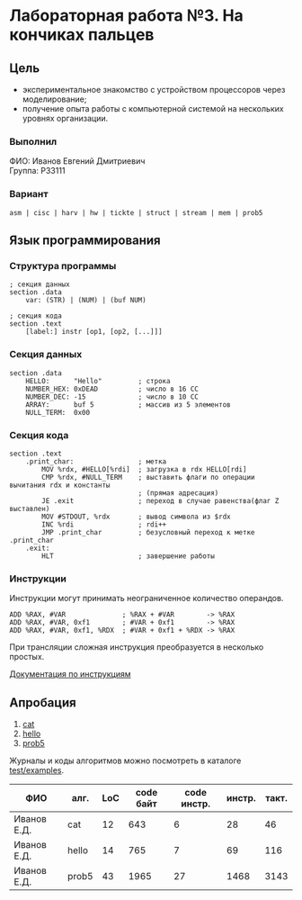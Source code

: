 # Лабораторная работа №3. На кончиках пальцев

## Цель

- экспериментальное знакомство с устройством процессоров через моделирование; 
- получение опыта работы с компьютерной системой на нескольких уровнях организации.

### Выполнил
ФИО: Иванов Евгений Дмитриевич<br>
Группа: P33111

### Вариант

`asm | cisc | harv | hw | tickte | struct | stream | mem | prob5`

## Язык программирования

### Структура программы

```
; секция данных
section .data
    var: (STR) | (NUM) | (buf NUM)

; секция кода
section .text
    [label:] instr [op1, [op2, [...]]]
```

### Секция данных

```
section .data
    HELLO:      "Hello"         ; строка
    NUMBER_HEX: 0xDEAD          ; число в 16 СС
    NUMBER_DEC: -15             ; число в 10 СС
    ARRAY:      buf 5           ; массив из 5 элементов
    NULL_TERM:  0x00
```

### Секция кода

```
section .text
    .print_char:                ; метка
        MOV %rdx, #HELLO[%rdi]  ; загрузка в rdx HELLO[rdi]
        CMP %rdx, #NULL_TERM    ; выставить флаги по операции вычитания rdx и константы
                                ; (прямая адресация)
        JE .exit                ; переход в случае равенства(флаг Z выставлен)
        MOV #STDOUT, %rdx       ; вывод символа из $rdx
        INC %rdi                ; rdi++
        JMP .print_char         ; безусловный переход к метке .print_char
    .exit:
        HLT                     ; завершение работы
```

### Инструкции

Инструкции могут принимать неограниченное количество операндов.

```
ADD %RAX, #VAR              ; %RAX + #VAR        -> %RAX
ADD %RAX, #VAR, 0xf1        ; #VAR + 0xf1        -> %RAX
ADD %RAX, #VAR, 0xf1, %RDX  ; #VAR + 0xf1 + %RDX -> %RAX
```

При трансляции сложная инструкция преобразуется в несколько простых.

[Документация по инструкциям](resources/instructions.md)





## Апробация

1. [cat](test/examples/cat.pyasm)
2. [hello](test/examples/hello.pyasm)
3. [prob5](test/examples/prob5.pyasm)

Журналы и коды алгоритмов можно посмотреть в каталоге [test/examples](test/examples).

| ФИО         | алг.  | LoC | code байт | code инстр. | инстр. | такт. | 
|-------------|-------|-----|-----------|-------------|--------|-------|
| Иванов Е.Д. | cat   | 12  | 643       | 6           | 28     | 46    |
| Иванов Е.Д. | hello | 14  | 765       | 7           | 69     | 116   |
| Иванов Е.Д. | prob5 | 43  | 1965      | 27          | 1468   | 3143  |















